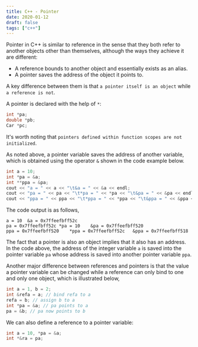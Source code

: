 ```yaml
---
title: C++ - Pointer
date: 2020-01-12
draft: false
tags: ["c++"]
---
```


Pointer in C++ is similar to reference in the sense that they both refer to another objects other than themselves, although the ways they achieve it are different:

- A reference bounds to another object and essentially exists as an alias.
- A pointer saves the address of the object it points to.

A key difference between them is that `a pointer itself is an object` while `a reference is not`.

A pointer is declared with the help of `*`:

```cpp
int *pa;
double *pb;
Car *pc;
```

It's worth noting that `pointers defined within function scopes are not initialized`.

As noted above, a pointer variable saves the address of another variable, which is obtained using the operator `&` shown in the code example below.

```cpp
int a = 10;
int *pa = &a;
int **ppa = &pa;
cout << "a = " << a << "\t&a = " << &a << endl;
cout << "pa = " << pa << "\t*pa = " << *pa << "\t&pa = " << &pa << endl;
cout << "ppa = " << ppa << "\t*ppa = " << *ppa << "\t&ppa = " << &ppa << endl;
```

The code output is as follows,

```console
a = 10	&a = 0x7ffeefbff52c
pa = 0x7ffeefbff52c	*pa = 10	&pa = 0x7ffeefbff520
ppa = 0x7ffeefbff520	*ppa = 0x7ffeefbff52c	&ppa = 0x7ffeefbff518
```

The fact that a pointer is also an object implies that it also has an address.
In the code above, the address of the integer variable `a` is saved into the pointer variable `pa` whose address is saved into another pointer variable `ppa`.

Another major difference between references and pointers is that the value a pointer variable can be changed while a reference can only bind to one and only one object, which is illustrated below,

```cpp
int a = 1, b = 2;
int &refa = a; // bind refa to a
refa = b; // assign b to a
int *pa = &a; // pa points to a
pa = &b; // pa now points to b
```

We can also define a reference to a pointer variable:

```cpp
int a = 10, *pa = &a;
int *&ra = pa;
```
